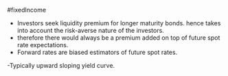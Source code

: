 #fixedIncome 

- Investors seek liquidity premium for longer maturity bonds. hence takes into account the risk-averse nature of the investors. 
- therefore there would always be a premium added on top of future spot rate expectations. 
- Forward rates are biased estimators of future spot rates. 

-Typically upward sloping yield curve. 